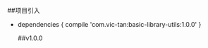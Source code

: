 ##项目引入

* dependencies {
         compile 'com.vic-tan:basic-library-utils:1.0.0'
   }
   
   ##v1.0.0
     
  